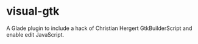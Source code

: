 # visual-gtk
A Glade plugin to include a hack of Christian Hergert GtkBuilderScript and enable edit JavaScript.
